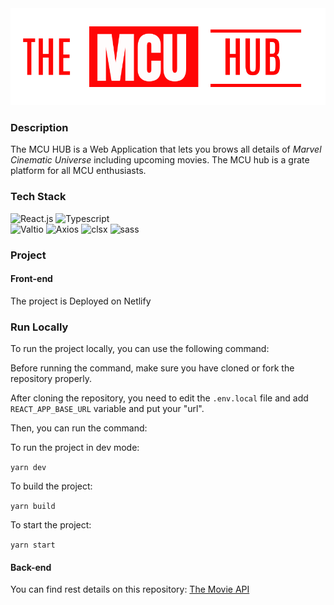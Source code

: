 <div align="center" >
<img src="public/logo.svg" />

</div>
<h3>Description</h3>
<p>The MCU HUB is a Web Application that lets you brows all details of <em>Marvel Cinematic Universe</em> including upcoming movies. The MCU hub is a grate platform for all MCU enthusiasts.</p>

<h3>Tech Stack</h3>
<div>
<img src="https://img.shields.io/badge/-React.js-blue?logo=react&logoColor=&style=for-the-badge" alt="React.js"/>

<img src="https://img.shields.io/badge/-TypeScript-white?logo=typescript&logoColor=&style=for-the-badge" alt="Typescript"/>
</div>
<img src="https://img.shields.io/badge/-Valtio-green?logo=valtio&&style=for-the-badge" alt="Valtio"/>
<img src="https://img.shields.io/badge/-Axios-white?logo=axios&style=for-the-badge" alt="Axios"/>
<img src="https://img.shields.io/badge/-Clsx-pink?logo=clsx&style=for-the-badge" alt="clsx"/>
<img src="https://img.shields.io/badge/-SASS-black?logo=sass&style=for-the-badge" alt="sass"/>
</div>

<h3>Project</h3>
<h4>Front-end</h4>
<p>The project is Deployed on Netlify </p>

<h3>Run Locally</h3>
<p>To run the project locally, you can use the following command:</p>
<p>Before running the command, make sure you have cloned or fork the repository properly.</p>
<p>After cloning the repository, you need to edit the <code>.env.local</code> file and add <code>REACT_APP_BASE_URL</code> variable and put your "url".</p>
<p>Then, you can run the command:</p>

<p>To run the project in dev mode: </p>
<p><code>yarn dev</code></p>

<p>To build the project:</p>
<p><code>yarn build</code></p>

<p>To start the project:</p>
<p><code>yarn start</code></p>

<h4>Back-end</h4>
<p>You can find rest details on this repository: <a href="https://github.com/biswarup35/the-movie-api">The Movie API</a>
